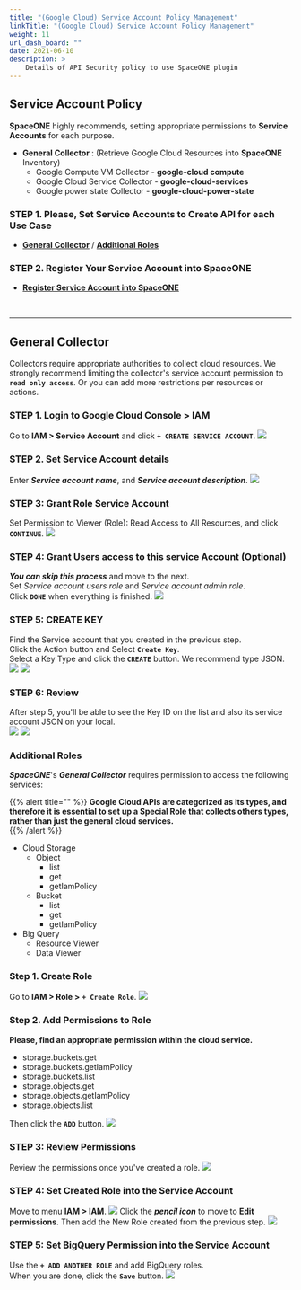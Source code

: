 ```yaml
---
title: "(Google Cloud) Service Account Policy Management"
linkTitle: "(Google Cloud) Service Account Policy Management"
weight: 11
url_dash_board: "" 
date: 2021-06-10
description: >
    Details of API Security policy to use SpaceONE plugin
---
```


## Service Account Policy
**SpaceONE** highly recommends, setting appropriate permissions to **Service Accounts** for each purpose. 

* **General Collector** 
  : \(Retrieve Google Cloud Resources into **SpaceONE** Inventory\)
    * Google Compute VM Collector - **google-cloud compute**
    * Google Cloud Service Collector - **google-cloud-services**
    * Google power state Collector - **google-cloud-power-state**

### **STEP 1. Please, Set Service Accounts** to Create API for each Use Case
* [**General Collector**](#general-collector) &sol; [**Additional Roles**](#additional-roles)

### **STEP 2. Register Your Service Account into SpaceONE** 
* [**Register Service Account into SpaceONE**](#register-your-service-account-into-spaceone)

<br>

---
## General Collector 
Collectors require appropriate authorities to collect cloud resources. We strongly recommend limiting the collector's service account permission to **`read only access`**. Or you can add more restrictions per resources or actions.

### **STEP 1. Login to Google Cloud Console > IAM** 
Go to **IAM >  Service Account** and click **`+ CREATE SERVICE ACCOUNT`**.
![](/docs/guides/service_account/service_account_img/google/screen-shot-2021-02-10-at-16.00.20.png)

### **STEP 2. Set Service Account details**
Enter _**Service account name**_, and _**Service account description**_.
![](/docs/guides/service_account/service_account_img/google/screen-shot-2021-02-10-at-16.16.10.png)

### **STEP 3: Grant Role Service Account**
Set Permission to Viewer (Role): Read Access to All Resources, and click **`CONTINUE`**.
![](/docs/guides/service_account/service_account_img/google/screen-shot-2021-02-10-at-16.27.10.png)

### **STEP 4: Grant Users access to this service Account \(Optional\)** 
_**You can skip this process**_ and move to the next. <br>
Set _Service account users role_ and _Service account admin role_. <br>
Click **`DONE`** when everything is finished.
![](/docs/guides/service_account/service_account_img/google/screen-shot-2021-02-10-at-16.36.25.png)

### **STEP 5: CREATE KEY**
Find the Service account that you created in the previous step. <br>
Click the Action button and Select **`Create Key`**. <br>
Select a Key Type and click the **`CREATE`** button. We recommend type JSON.
![](/docs/guides/service_account/service_account_img/google/screen-shot-2021-02-10-at-16.44.34.png)
![](/docs/guides/service_account/service_account_img/google/screen-shot-2021-02-10-at-17.01.11.png)

### **STEP 6: Review**
After step 5, you'll be able to see the Key ID on the list and also its service account JSON on your local. <br> 
![](/docs/guides/service_account/service_account_img/google/screen-shot-2021-02-10-at-17.05.55.png)
![](/docs/guides/service_account/service_account_img/google/screen-shot-2021-02-10-at-17.07.16.png)

### Additional Roles
_**SpaceONE**_'s _**General Collector**_ requires permission to access the following services:

{{% alert title="" %}}
**Google Cloud APIs are categorized as its types, and therefore it is essential to set up a Special Role that collects others types, rather than just the general cloud services.**  
{{% /alert %}}

* Cloud Storage
  * Object
    * list
    * get
    * getIamPolicy
  * Bucket
    * list
    * get
    * getIamPolicy
* Big Query
  * Resource Viewer
  * Data Viewer

### **Step 1. Create Role**
Go to **IAM > Role >** **`+ Create Role`**.
![](/docs/guides/service_account/service_account_img/google/screen-shot-2021-04-07-at-18.09.05.png)

### **Step 2. Add Permissions to Role**
**Please, find an appropriate permission within the cloud service.**

* storage.buckets.get
* storage.buckets.getIamPolicy
* storage.buckets.list
* storage.objects.get
* storage.objects.getIamPolicy
* storage.objects.list

Then click the **`ADD`** button.
![](/docs/guides/service_account/service_account_img/google/screen-shot-2021-04-07-at-18.18.42.png)

### **STEP 3: Review Permissions** 
Review the permissions once you've created a role.
![](/docs/guides/service_account/service_account_img/google/screen-shot-2021-04-07-at-18.20.27.png)

### **STEP 4: Set Created Role into the Service Account**
Move to menu **IAM > IAM**.
![](/docs/guides/service_account/service_account_img/google/screen-shot-2021-02-10-at-19.02.52.png)
Click the _**pencil icon**_ to move to **Edit permissions**. Then add the New Role created from the previous step.
![](/docs/guides/service_account/service_account_img/google/screen-shot-2021-04-07-at-18.24.41.png)

### **STEP 5: Set BigQuery Permission into the Service Account** 
Use the **`+ ADD ANOTHER ROLE`** and add BigQuery roles. <br>
When you are done, click the **`Save`** button.
![](/docs/guides/service_account/service_account_img/google/screen-shot-2021-04-07-at-18.26.14.png)

